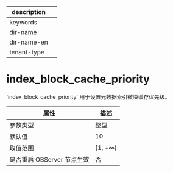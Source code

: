 |description||
|---|---|
|keywords||
|dir-name||
|dir-name-en||
|tenant-type||

# index_block_cache_priority

'index_block_cache_priority' 用于设置元数据索引微块缓存优先级。

| **属性** | **描述** |
| --- | --- |
| 参数类型 | 整型 |
| 默认值 | 10 |
| 取值范围 | [1, +∞) |
| 是否重启 OBServer 节点生效 | 否 |
